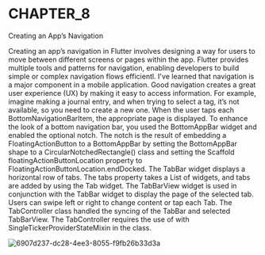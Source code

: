 # CHAPTER_8
Creating an App’s Navigation

Creating an app’s navigation in Flutter involves designing a way for users to move between different screens or pages within the app. Flutter provides multiple tools and patterns for navigation, enabling developers to build simple or complex navigation flows efficientl.  I've learned that navigation is a major component in a mobile application. Good
navigation creates a great user experience (UX) by making it easy to access information. For
example, imagine making a journal entry, and when trying to select a tag, it’s not available, so
you need to create a new one. When the user taps each
BottomNavigationBarItem, the appropriate page is displayed. To enhance the look of a bottom
navigation bar, you used the BottomAppBar widget and enabled the optional notch. The notch is the
result of embedding a FloatingActionButton to a BottomAppBar by setting the BottomAppBar
shape to a CircularNotchedRectangle() class and setting the Scaffold floatingActionButtonLocation property to FloatingActionButtonLocation.endDocked.
The TabBar widget displays a horizontal row of tabs. The tabs property takes a List of widgets,
and tabs are added by using the Tab widget. The TabBarView widget is used in conjunction with the
TabBar widget to display the page of the selected tab. Users can swipe left or right to change content
or tap each Tab. The TabController class handled the syncing of the TabBar and selected TabBarView. The TabController requires the use of with SingleTickerProviderStateMixin in the class.


![6907d237-dc28-4ee3-8055-f9fb26b33d3a](https://github.com/user-attachments/assets/a6109925-f75b-4720-a926-0832139c2a7f)
